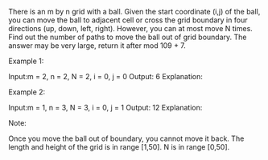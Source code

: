 There is an m by n grid with a ball. Given the start coordinate (i,j) of the ball, you can move the ball to adjacent cell or cross the grid boundary in four directions (up, down, left, right). However, you can at most move N times. Find out the number of paths to move the ball out of grid boundary. The answer may be very large, return it after mod 109 + 7.

Example 1:

Input:m = 2, n = 2, N = 2, i = 0, j = 0
Output: 6
Explanation:




Example 2:

Input:m = 1, n = 3, N = 3, i = 0, j = 1
Output: 12
Explanation:




Note:

Once you move the ball out of boundary, you cannot move it back.
The length and height of the grid is in range [1,50].
N is in range [0,50].

